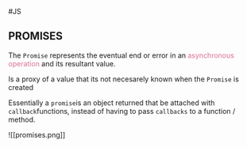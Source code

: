 #JS 

## PROMISES

The `Promise` represents the eventual end or error in an <span style='color:#db7093;'>asynchronous operation</span> and its resultant value. 

Is a proxy of a value that its not necesarely known when the `Promise` is created 

Essentially a `promise`is an object returned that be attached with `callback`functions, instead of having to pass `callbacks` to a function / method. 

![[promises.png]]